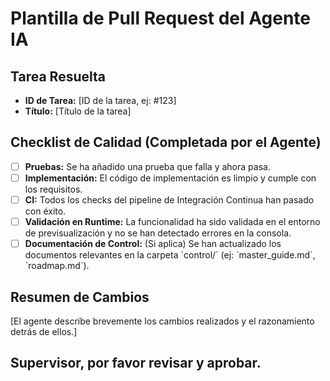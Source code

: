 # Plantilla de Pull Request del Agente IA

## Tarea Resuelta
- **ID de Tarea:** [ID de la tarea, ej: #123]
- **Título:** [Título de la tarea]

## Checklist de Calidad (Completada por el Agente)

- [ ] **Pruebas:** Se ha añadido una prueba que falla y ahora pasa.
- [ ] **Implementación:** El código de implementación es limpio y cumple con los requisitos.
- [ ] **CI:** Todos los checks del pipeline de Integración Continua han pasado con éxito.
- [ ] **Validación en Runtime:** La funcionalidad ha sido validada en el entorno de previsualización y no se han detectado errores en la consola.
- [ ] **Documentación de Control:** (Si aplica) Se han actualizado los documentos relevantes en la carpeta \`control/\` (ej: \`master_guide.md\`, \`roadmap.md\`).

## Resumen de Cambios
[El agente describe brevemente los cambios realizados y el razonamiento detrás de ellos.]

## Supervisor, por favor revisar y aprobar.